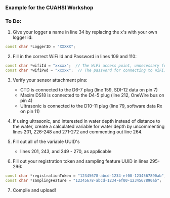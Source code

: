 
### Example for the CUAHSI Workshop

### To Do:

1.  Give your logger a name in line 34 by replacing the x's with your own logger id:

```cpp
const char *LoggerID = "XXXXX";
```

2.  Fill in the correct WiFi Id and Password in lines 109 and 110:

```cpp
const char *wifiId = "xxxxx";  // The WiFi access point, unnecessary for gprs
const char *wifiPwd = "xxxxx";  // The password for connecting to WiFi, unnecessary for gprs
```


3.  Verify your sensor attachment pins:
    - CTD is connected to the D6-7 plug (line 159, SDI-12 data on pin 7)
    - Maxim DS18 is connected to the D4-5 plug (line 212, OneWire bus on pin 4)
    - Ultrasonic is connected to the D10-11 plug (line 79, software data Rx on pin 11)

4.  If using ultrasonic, and interested in water depth instead of distance to the water, create a calculated variable for water depth by uncommenting lines 201, 226-248 and 271-272 and commenting out line 264.

5.  Fill out all of the variable UUID's
    - lines 201, 243, and 249 - 270, as applicable

6.  Fill out your registration token and sampling feature UUID in lines 295-296:

```cpp
const char *registrationToken = "12345678-abcd-1234-ef00-1234567890ab";   // Device registration token
const char *samplingFeature = "12345678-abcd-1234-ef00-1234567890ab";     // Sampling feature UUID
```

7.  Compile and upload!

